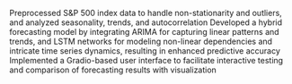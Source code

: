 Preprocessed S&P 500 index data to handle non-stationarity and outliers, and analyzed seasonality, trends, and autocorrelation
Developed a hybrid forecasting model by integrating ARIMA for capturing linear patterns and trends, and LSTM networks for modeling non-linear dependencies and intricate time series dynamics, resulting in enhanced predictive accuracy
Implemented a Gradio-based user interface to facilitate interactive testing and comparison of forecasting results with visualization
